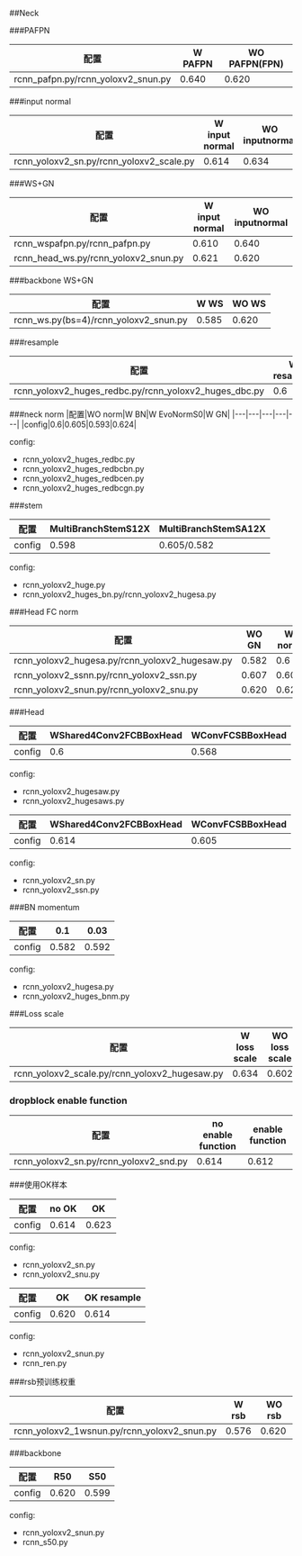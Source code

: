 
##Neck

###PAFPN

|配置|W PAFPN|WO PAFPN(FPN)|
|---|---|---|
|rcnn_pafpn.py/rcnn_yoloxv2_snun.py|0.640|0.620|


###input normal

|配置|W input normal|WO inputnormal|
|---|---|---|
|rcnn_yoloxv2_sn.py/rcnn_yoloxv2_scale.py|0.614|0.634|

###WS+GN

|配置|W input normal|WO inputnormal|
|---|---|---|
|rcnn_wspafpn.py/rcnn_pafpn.py|0.610|0.640|
|rcnn_head_ws.py/rcnn_yoloxv2_snun.py|0.621|0.620|

###backbone WS+GN

|配置|W WS|WO WS|
|---|---|---|
|rcnn_ws.py(bs=4)/rcnn_yoloxv2_snun.py|0.585|0.620|

###resample

|配置|W resample|WO resample|
|---|---|---|
|rcnn_yoloxv2_huges_redbc.py/rcnn_yoloxv2_huges_dbc.py|0.6|0.581|

###neck norm
|配置|WO norm|W BN|W EvoNormS0|W GN|
|---|---|---|---|---|
|config|0.6|0.605|0.593|0.624|

config:
- rcnn_yoloxv2_huges_redbc.py
- rcnn_yoloxv2_huges_redbcbn.py
- rcnn_yoloxv2_huges_redbcen.py
- rcnn_yoloxv2_huges_redbcgn.py

###stem

|配置|MultiBranchStemS12X|MultiBranchStemSA12X|
|---|---|---|
|config|0.598|0.605/0.582|

config:
- rcnn_yoloxv2_huge.py
- rcnn_yoloxv2_huges_bn.py/rcnn_yoloxv2_hugesa.py

###Head FC norm

|配置|WO GN|W norm|
|---|---|---|
|rcnn_yoloxv2_hugesa.py/rcnn_yoloxv2_hugesaw.py|0.582|0.6|
|rcnn_yoloxv2_ssnn.py/rcnn_yoloxv2_ssn.py|0.607|0.605|
|rcnn_yoloxv2_snun.py/rcnn_yoloxv2_snu.py|0.620|0.623|


###Head

|配置|WShared4Conv2FCBBoxHead|WConvFCSBBoxHead|
|---|---|---|
|config|0.6|0.568|

config:

- rcnn_yoloxv2_hugesaw.py
- rcnn_yoloxv2_hugesaws.py

|配置|WShared4Conv2FCBBoxHead|WConvFCSBBoxHead|
|---|---|---|
|config|0.614|0.605|

config:

- rcnn_yoloxv2_sn.py
- rcnn_yoloxv2_ssn.py

###BN momentum

|配置|0.1|0.03|
|---|---|---|
|config|0.582|0.592|

config:
- rcnn_yoloxv2_hugesa.py
- rcnn_yoloxv2_huges_bnm.py

###Loss scale

|配置|W loss scale|WO loss scale|
|---|---|---|
|rcnn_yoloxv2_scale.py/rcnn_yoloxv2_hugesaw.py|0.634|0.602|

### dropblock enable function

|配置|no enable function|enable function|
|---|---|---|
|rcnn_yoloxv2_sn.py/rcnn_yoloxv2_snd.py|0.614|0.612|

###使用OK样本


|配置|no OK|OK|
|---|---|---|
|config|0.614|0.623|

config:
- rcnn_yoloxv2_sn.py
- rcnn_yoloxv2_snu.py


|配置|OK|OK resample|
|---|---|---|
|config|0.620|0.614|

config:
- rcnn_yoloxv2_snun.py
- rcnn_ren.py


###rsb预训练权重

|配置|W rsb|WO rsb|
|---|---|---|
|rcnn_yoloxv2_1wsnun.py/rcnn_yoloxv2_snun.py|0.576|0.620|

###backbone

|配置|R50|S50|
|---|---|---|
|config|0.620|0.599|

config:
- rcnn_yoloxv2_snun.py
- rcnn_s50.py
